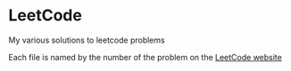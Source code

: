 # LeetCode
My various solutions to leetcode problems

Each file is named by the number of the problem on the [LeetCode website](https://leetcode.com/)
